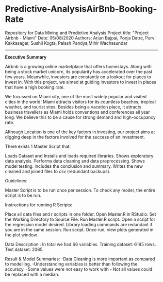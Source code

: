 # Predictive-AnalysisAirBnb-Booking-Rate
Repository for Data Mining and Predictive Analysis Project
title: "Project Airbnb - Miami"
Date: 05/08/2020
Authors: Arjun Bajpai, Pooja Datre, Purvi Kakkasagar, Sushil Kogta, Palash Pandya,Mihir Wachasundar

---
**Executive Summary**

Airbnb is a growing online marketplace that offers homestays. Along with being a stock market unicorn, its popularity has accelerated over the past few years. Meanwhile, investors are constantly on a lookout for places to invest in. With this project, we aimed at guiding investors to invest in places that have a high booking rate. 


We focussed on Miami city, one of the most widely popular and visited cities in the world!
Miami attracts visitors for its countless beaches, tropical weather, and tourist sites. Besides being a vacation place, it attracts business travellers as Miami holds conventions and conferences all year long. We believe this to be a cause for strong demand and high-occupancy rate. 

Although Location is one of the key factors in investing, our project aims at digging deep in the factors involved for the success of an investment. 

There exists 1 Master Script that:

Loads Dataset and Installs and loads required libraries.
Shows exploratory data analysis.
Performs data cleaning and data preprocessing.
Shows model testing.
Includes the conclusion and summary.
Writes the new cleaned and joined files to csv (redundant backups).

Guidelines:

Master Script is to be run once per session.
To check any model, the entire script is to be run.

Instructions for running R Scripts:

Place all data files and r scripts in one folder.
Open Master.R in RStudio.
Set the Working Directory to Source File.
Run Master.R script. 
Open a script for the regression model desired.
Library loading commands are redundant if you are in the same session.
Run script.
Once run, view plots generated in the plot window.

Data Description :
In total we had 66 variables.
Training dataset: 6195 rows.
Test dataset: 2065.

Result & Model Summaries:
-Data Cleaning is more important as compared to modelling.
-Understanding variables is better than following the accuracy. 
-Some values were not easy to work with - Not all values could be replaced with a median.



